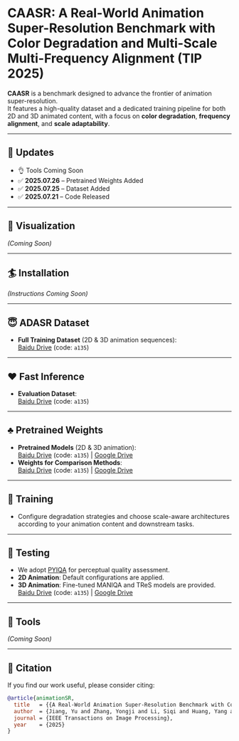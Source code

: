 # CAASR: A Real-World Animation Super-Resolution Benchmark with Color Degradation and Multi-Scale Multi-Frequency Alignment (TIP 2025)

**CAASR** is a benchmark designed to advance the frontier of animation super-resolution.  
It features a high-quality dataset and a dedicated training pipeline for both 2D and 3D animated content, with a focus on **color degradation**, **frequency alignment**, and **scale adaptability**.

---

## :dart: Updates
- :ok_hand: Tools Coming Soon
- :white_check_mark: **2025.07.26** – Pretrained Weights Added
- :white_check_mark: **2025.07.25** – Dataset Added
- :white_check_mark: **2025.07.21** – Code Released

---

## :book: Visualization
*(Coming Soon)*

---

## :surfer: Installation
*(Instructions Coming Soon)*

---

## :innocent: ADASR Dataset
- **Full Training Dataset** (2D & 3D animation sequences):  
  [Baidu Drive](https://pan.baidu.com/s/1wLWdVZdZhgL2OO2ADaWlLw) (code: `a135`)

---

## :hearts: Fast Inference
- **Evaluation Dataset**:  
  [Baidu Drive](https://pan.baidu.com/s/1eJf7BE3VUb-3LebW_M5weQ) (code: `a135`)

---

## :clubs: Pretrained Weights
- **Pretrained Models** (2D & 3D animation):  
  [Baidu Drive](https://pan.baidu.com/s/15eUi6gR8jhOxj3Q9OQDpYQ) (code: `a135`) | [Google Drive](https://drive.google.com/drive/folders/1m8hNSFWLprjF1EO4jIwE9yEEOLKch9NW?usp=drive_link)  
- **Weights for Comparison Methods**:  
  [Baidu Drive](https://pan.baidu.com/s/1vOxc1WJBe0TjKwrwexp9EQ) (code: `a135`) | [Google Drive](https://drive.google.com/drive/folders/1MMld17E4Q6DcbUSENTQdiprEVKBp5t1Y?usp=drive_link)

---

## :tophat: Training
- Configure degradation strategies and choose scale-aware architectures according to your animation content and downstream tasks.

---

## :beer: Testing
- We adopt [PYIQA](https://github.com/chaofengc/IQA-PyTorch) for perceptual quality assessment.
- **2D Animation**: Default configurations are applied.  
- **3D Animation**: Fine-tuned MANIQA and TReS models are provided.  
  [Baidu Drive](https://pan.baidu.com/s/1r071-EV3nqnrdmkoXgI8DQ) (code: `a135`) | [Google Drive](https://drive.google.com/drive/folders/115nK64ch1jTkqC3YqhDw9Z6eSAiVO6KK?usp=drive_link)

---

## :wrench: Tools
*(Coming Soon)*

---

## :chocolate_bar: Citation

If you find our work useful, please consider citing:

```bibtex
@article{animationSR,
  title   = {{A Real-World Animation Super-Resolution Benchmark with Color Degradation and Multi-Scale Multi-Frequency Alignment}},
  author  = {Jiang, Yu and Zhang, Yongji and Li, Siqi and Huang, Yang and Wang, Yuehang and Yao, Yutong and Gao, Yue},
  journal = {IEEE Transactions on Image Processing},
  year    = {2025}
}
